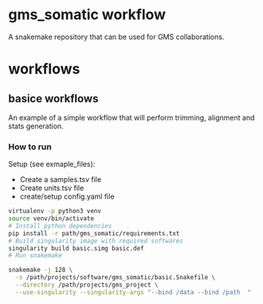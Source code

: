 # gms_somatic workflow

A snakemake repository that can be used for GMS collaborations.

# workflows

## basice workflows

An example of a simple workflow that will perform trimming, alignment and stats generation.

### How to run
Setup (see exmaple_files):
- Create a samples.tsv file
- Create units.tsv file
- create/setup config.yaml file

```bash
virtualenv -p python3 venv
source venv/bin/activate
# Install python dependencies
pip install -r path/gms_somatic/requirements.txt
# Build singularity image with required softwares
singularity build basic.simg basic.def
# Run snakemake

snakemake -j 128 \
  -s /path/projects/software/gms_somatic/basic.Snakefile \
  --directory /path/projects/gms_project \
  --use-singularity --singularity-args "--bind /data --bind /path  "
```
